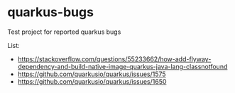 # quarkus-bugs

Test project for reported quarkus bugs

List:

- https://stackoverflow.com/questions/55233662/how-add-flyway-dependency-and-build-native-image-quarkus-java-lang-classnotfound
- https://github.com/quarkusio/quarkus/issues/1575
- https://github.com/quarkusio/quarkus/issues/1650
